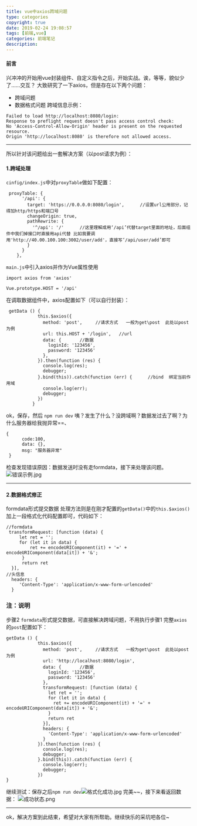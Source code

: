 ```yaml
---
title: vue中axios跨域问题
type: categories
copyright: true
date: 2019-02-24 19:08:57
tags: [前端,vue]
categories: 前端笔记
description: 
---
```

#### 前言
兴冲冲的开始用vue封装组件、自定义指令之后，开始实战。诶，等等，貌似少了……交互？
大致研究了一下axios，但是存在以下两个问题：
<!--more-->
- 跨域问题
- 数据格式问题
跨域信息示例：
```
Failed to load http://localhost:8080/login:
Response to preflight request doesn't pass access control check:
No 'Access-Control-Allow-Origin' header is present on the requested resource. 
Origin 'http://localhost:8080' is therefore not allowed access.
```
---

所以针对该问题给出一套解决方案（以post请求为例）：
#### 1.跨域处理
`cinfig/index.js`中对`proxyTable`做如下配置：
```
 proxyTable: {
      '/api': {
        target: 'https://0.0.0.0:8080/login',      //设置url公用部分，记得加http/https和端口号
        changeOrigin: true,
        pathRewrite: {
          '^/api': '/'      //这里理解成用‘/api’代替target里面的地址，后面组件中我们掉接口时直接用api代替 比如我要调用'http://40.00.100.100:3002/user/add'，直接写‘/api/user/add’即可
        }
      }
    },
```
`main.js`中引入axios并作为Vue属性使用
```
import axios from 'axios'

Vue.prototype.HOST = '/api'
```
在调取数据组件中，axios配置如下（可以自行封装）：
```
 getData () {
            this.$axios({
              method: 'post',     //请求方式   一般为get\post  此处以post为例
              url: this.HOST + '/login',   //url
              data: {       //数据
                loginId: '123456',
                password: '123456'
              },
            }).then(function (res) {
              console.log(res);
              debugger;
            }.bind(this)).catch(function (err) {      //bind  绑定当前作用域
              console.log(err);
              debugger;
            })
          }
```
ok，保存，然后
`npm run dev`
咦？发生了什么？没跨域啊？数据发过去了啊？为什么服务器给我抛异常==、
```
{
      code:100,
      data: {},
      msg: "服务器异常"
 }
```
检查发现错误原因：数据发送时没有走formdata，接下来处理该问题。
![错误示例.jpg](https://upload-images.jianshu.io/upload_images/2502265-6ade903d14e80280.jpg?imageMogr2/auto-orient/strip%7CimageView2/2/w/1240 '错误数据格式')


---
#### 2.数据格式修正
formdata形式提交数据
处理方法则是在刚才配置的`getData()`中的`this.$axios()`加上一段格式化代码配置即可，代码如下：
```
//formdata
 transformRequest: [function (data) {
     let ret = '';
     for (let it in data) {
         ret += encodeURIComponent(it) + '=' + encodeURIComponent(data[it]) + '&';
      }
      return ret
  }],
//头信息
  headers: {
     'Content-Type': 'application/x-www-form-urlencoded'
  }
```
### 注：说明
步骤2 `formdata`形式提交数据，可直接解决跨域问题，不用执行步骤1
完整`axios`的`post`配置如下：
```
getData () {
            this.$axios({
              method: 'post',     //请求方式   一般为get\post  此处以post为例
              url: 'http://localhost:8080/login',
              data: {       //数据
                loginId: '123456',
                password: '123456'
              },
              transformRequest: [function (data) {
                let ret = '';
                for (let it in data) {
                  ret += encodeURIComponent(it) + '=' + encodeURIComponent(data[it]) + '&';
                }
                return ret
              }],
              headers: {
                'Content-Type': 'application/x-www-form-urlencoded'
              }
            }).then(function (res) {
              console.log(res);
              debugger;
            }.bind(this)).catch(function (err) {
              console.log(err);
              debugger;
            })
}
```
继续测试：保存之后`npm run dev`![格式化成功.jpg](https://upload-images.jianshu.io/upload_images/2502265-ad7bfd5a0a0c5411.jpg?imageMogr2/auto-orient/strip%7CimageView2/2/w/1240 'FormData数据格式')
完美~~，接下来看返回数据：
![成功状态.png](https://upload-images.jianshu.io/upload_images/2502265-3147d7c476c75f1b.png?imageMogr2/auto-orient/strip%7CimageView2/2/w/1240 '成功')

---
ok，解决方案到此结束，希望对大家有所帮助。继续快乐的采坑吧各位~








